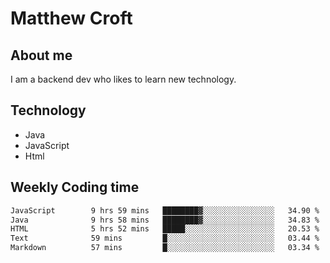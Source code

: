 # Matthew Croft

## About me
I am a backend dev who likes to learn new technology. 

## Technology
- Java
- JavaScript
- Html

## Weekly Coding time
<!--START_SECTION:waka-->

```txt
JavaScript        9 hrs 59 mins   ████████▓░░░░░░░░░░░░░░░░   34.90 %
Java              9 hrs 58 mins   ████████▓░░░░░░░░░░░░░░░░   34.83 %
HTML              5 hrs 52 mins   █████░░░░░░░░░░░░░░░░░░░░   20.53 %
Text              59 mins         █░░░░░░░░░░░░░░░░░░░░░░░░   03.44 %
Markdown          57 mins         █░░░░░░░░░░░░░░░░░░░░░░░░   03.34 %
```

<!--END_SECTION:waka-->
